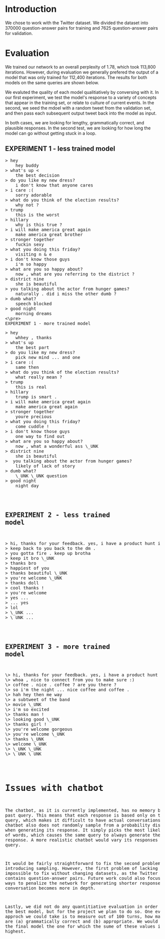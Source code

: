 # Introduction
We chose to work with the Twitter dataset. We divided the dataset into 370000 question-answer pairs for training and 7625 question-answer pairs for validation.

# Evaluation
We trained our network to an overall perplexity of 1.78, which took 113,800 iterations.  However, during evaluation we generally prefered the output of a model that was only trained for 112,400 iterations. The results for both models on the same queries are shown below.

We evaluted the quality of each model qualitiatively by conversing with it. In our first experiment, we test the model's response to a variety of concepts that appear in the training set, or relate to culture of current events. In the second, we seed the mdoel with a random tweet from the validation set, and then pass each subsequent output tweet back into the model as input.

In both cases, we are looking for lengthy, grammatically correct, and plausible responses. In the second test, we are looking for how long the model can go without getting stuck in a loop. 

## EXPERIMENT 1 - less trained model


<pre>
> hey 
    hey buddy
> what's up <
    the best decision
> do you like my new dress?
    i don't know that anyone cares
> i care :(
    sorry adorable
> what do you think of the election results?
    why not ?
> trump
    this is the worst
> hillary
    why is this true ?
> i will make america great again
    make america great brother
> stronger together
    fuckin sexy
> what you doing this friday?
    visiting n & e
> i don't know those guys
    i'm so happy
> what are you so happy about?
    now , what are you referring to the district ?
> district nine
    she is beautiful
> you talking about the actor from hunger games?
    naturally . did i miss the other dumb ?
> dumb what?
    speech blocked
> good night
    morning dreams
<\pre>
EXPERIMENT 1 - more trained model
<pre>
> hey
    whhey , thanks
> what's up
    the best part
> do you like my new dress?
    pick new mind ... and one
> i care :(
    same then
> what do you think of the election results?
    what really mean ?
> trump
    this is real
> hillary
    trump is smart .
> i will make america great again
    make america great again
> stronger together
    youre precious
> what you doing this friday?
    come cuddle !
> i don't know those guys
    one way to find out
> what are you so happy about?
    now , what a wonderful ass \_UNK
> district nine
    she is beautiful
>  you talking about the actor from hunger games?
    likely of lack of story
> dumb what?
    \_UNK \_UNK question
> good night
    night day
</pre>

## EXPERIMENT 2 - less trained model
<pre>
> hi, thanks for your feedback. yes, i have a product hunt invite.
> keep back to you back to the dm .
> you gotta fire . keep up brotha
> keep it bro \_UNK
> thanks bro
> happiest of you
> thanks beautiful \_UNK
> you're welcome \_UNK
> thanks doll
> cool thanks !
> you're welcome
> yes ...
> ... yes
> lol
> \_UNK ...
> \_UNK ...
</pre>

## EXPERIMENT 3 - more trained model
<pre>
\> hi, thanks for your feedback. yes, i have a product hunt invite.
\> whoa , nice to connect from you to make sure :)
\> coffee . nice . coffee ? are you there ?
\> so i'm the night ... nice coffee and coffee .
\> hah hey then me way
\> a subtweet of the band
\> movie \_UNK
\> i'm so excited
\> thanks man !
\> looking good \_UNK
\> thanks girl !
\> you're welcome gorgeous
\> you're welcome \_UNK
\> thanks \_UNK
\> welcome \_UNK
\> \_UNK \_UNK
\> \_UNK \_UNK
</pre>
# Issues with chatbot
The chatbot, as it is currently implemented, has no memory beyond the past query. This means that each response is based only on the last query, which makes it difficult to have actual conversations. The chatbot also does not randomly sample from a probability distribution when generating its response. It simply picks the most likely sequence of words, which causes the same query to always generate the exact same response. A more realistic chatbot would vary its responses to the same query.

It would be fairly straightforward to fix the second problem by introducing sampling. However, the first problem of lacking memory is impossible to fix without changing datasets, as the Twitter dataset only contains question-answer pairs. Future work could also focus on better ways to penalize the network for generating shorter responses so that conversation becomes more in depth.

Lastly, we did not do any quantitiative evaluation in order to choose the best model, but for the project we plan to do so. One evaluation approch we could take is to measure out of 100 turns, how many of them are (a) grammatically correct and (b) appropriate. We would choose as the final model the one for which the sume of these values is highest.


